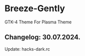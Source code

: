 # Breeze-Gently
GTK-4 Theme For Plasma Theme

Changelog: 30.07.2024.
----------------------

Update: hacks-dark.rc
